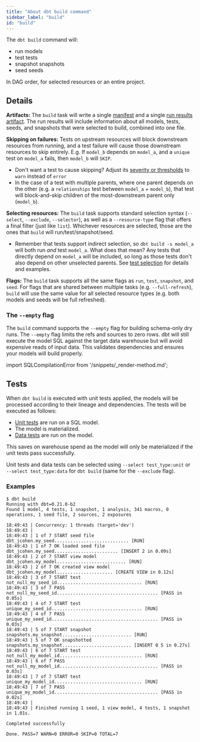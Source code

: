 ```yaml
---
title: "About dbt build command"
sidebar_label: "build"
id: "build"
---
```


The `dbt build` command will:
- run models
- test tests
- snapshot snapshots
- seed seeds

In DAG order, for selected resources or an entire project.

## Details

**Artifacts:** The `build` task will write a single [manifest](/reference/artifacts/manifest-json) and a single [run results artifact](/reference/artifacts/run-results-json). The run results will include information about all models, tests, seeds, and snapshots that were selected to build, combined into one file.

**Skipping on failures:** Tests on upstream resources will block downstream resources from running, and a test failure will cause those downstream resources to skip entirely. E.g. If `model_b` depends on `model_a`, and a `unique` test on `model_a` fails, then `model_b` will `SKIP`.
- Don't want a test to cause skipping? Adjust its [severity or thresholds](/reference/resource-configs/severity) to `warn` instead of `error`
- In the case of a test with multiple parents, where one parent depends on the other (e.g. a `relationships` test between `model_a` + `model_b`), that test will block-and-skip children of the most-downstream parent only (`model_b`).

**Selecting resources:** The `build` task supports standard selection syntax (`--select`, `--exclude`, `--selector`), as well as a `--resource-type` flag that offers a final filter (just like `list`). Whichever resources are selected, those are the ones that `build` will run/test/snapshot/seed.
- Remember that tests support indirect selection, so `dbt build -s model_a` will both run _and_ test `model_a`. What does that mean? Any tests that directly depend on `model_a` will be included, so long as those tests don't also depend on other unselected parents. See [test selection](/reference/node-selection/test-selection-examples) for details and examples.

**Flags:** The `build` task supports all the same flags as `run`, `test`, `snapshot`, and `seed`. For flags that are shared between multiple tasks (e.g. `--full-refresh`), `build` will use the same value for all selected resource types (e.g. both models and seeds will be full refreshed).

<VersionBlock firstVersion="1.8">

### The `--empty` flag

The `build` command supports the `--empty` flag for building schema-only dry runs. The `--empty` flag limits the refs and sources to zero rows. dbt will still execute the model SQL against the target data warehouse but will avoid expensive reads of input data. This validates dependencies and ensures your models will build properly.

import SQLCompilationError from '/snippets/_render-method.md';

<SQLCompilationError />

## Tests

When `dbt build` is executed with unit tests applied, the models will be processed according to their lineage and dependencies. The tests will be executed as follows:

- [Unit tests](/docs/build/unit-tests) are run on a SQL model.
- The model is materialized.
- [Data tests](/docs/build/data-tests) are run on the model.

This saves on warehouse spend as the model will only be materialized if the unit tests pass successfully.

Unit tests and data tests can be selected using `--select test_type:unit` or `--select test_type:data` for `dbt build` (same for the `--exclude` flag).

</VersionBlock>

### Examples


```
$ dbt build
Running with dbt=0.21.0-b2
Found 1 model, 4 tests, 1 snapshot, 1 analysis, 341 macros, 0 operations, 1 seed file, 2 sources, 2 exposures

18:49:43 | Concurrency: 1 threads (target='dev')
18:49:43 |
18:49:43 | 1 of 7 START seed file dbt_jcohen.my_seed............................ [RUN]
18:49:43 | 1 of 7 OK loaded seed file dbt_jcohen.my_seed........................ [INSERT 2 in 0.09s]
18:49:43 | 2 of 7 START view model dbt_jcohen.my_model.......................... [RUN]
18:49:43 | 2 of 7 OK created view model dbt_jcohen.my_model..................... [CREATE VIEW in 0.12s]
18:49:43 | 3 of 7 START test not_null_my_seed_id................................ [RUN]
18:49:43 | 3 of 7 PASS not_null_my_seed_id...................................... [PASS in 0.05s]
18:49:43 | 4 of 7 START test unique_my_seed_id.................................. [RUN]
18:49:43 | 4 of 7 PASS unique_my_seed_id........................................ [PASS in 0.03s]
18:49:43 | 5 of 7 START snapshot snapshots.my_snapshot.......................... [RUN]
18:49:43 | 5 of 7 OK snapshotted snapshots.my_snapshot.......................... [INSERT 0 5 in 0.27s]
18:49:43 | 6 of 7 START test not_null_my_model_id............................... [RUN]
18:49:43 | 6 of 7 PASS not_null_my_model_id..................................... [PASS in 0.03s]
18:49:43 | 7 of 7 START test unique_my_model_id................................. [RUN]
18:49:43 | 7 of 7 PASS unique_my_model_id....................................... [PASS in 0.02s]
18:49:43 |
18:49:43 | Finished running 1 seed, 1 view model, 4 tests, 1 snapshot in 1.01s.

Completed successfully

Done. PASS=7 WARN=0 ERROR=0 SKIP=0 TOTAL=7
```
